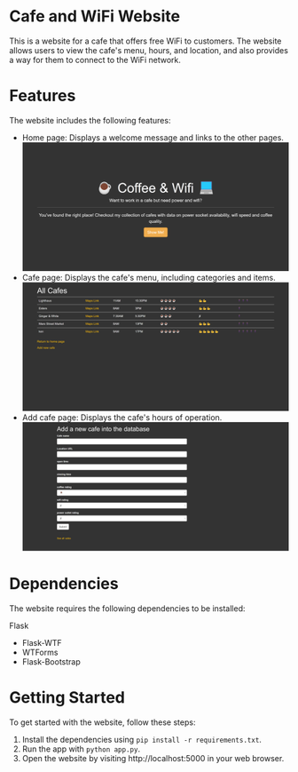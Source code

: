 # Cafe and WiFi Website
This is a website for a cafe that offers free WiFi to customers. The website allows users to view the cafe's menu, hours, and location, and also provides a way for them to connect to the WiFi network.

# Features

The website includes the following features:

- Home page: Displays a welcome message and links to the other pages.
![Home](./static/img/home.png)
- Cafe page: Displays the cafe's menu, including categories and items.
![Cafe](./static/img/cafe.png)
- Add cafe page: Displays the cafe's hours of operation.
![Add](./static/img/add.png)

# Dependencies
The website requires the following dependencies to be installed:

Flask
- Flask-WTF
- WTForms
- Flask-Bootstrap

# Getting Started
To get started with the website, follow these steps:

1. Install the dependencies using `pip install -r requirements.txt`.
2. Run the app with `python app.py`.
3. Open the website by visiting http://localhost:5000 in your web browser.
